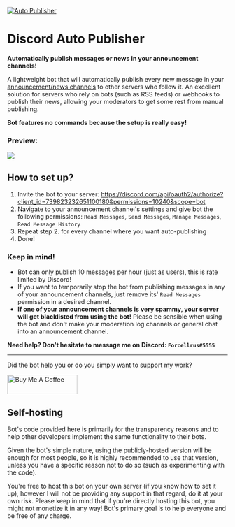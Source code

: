 [![Auto Publisher](https://cdn.discordapp.com/app-icons/739823232651100180/afc7325d445543050505179799e8fb7d.png)](https://discord.com/api/oauth2/authorize?client_id=739823232651100180&permissions=10240&scope=bot "Auto Publisher bot")
# Discord Auto Publisher
**Automatically publish messages or news in your announcement channels!**

A lightweight bot that will automatically publish every new message in your [announcement/news channels](https://support.discord.com/hc/en-us/articles/360032008192-Announcement-Channels-) to other servers who follow it. An excellent solution for servers who rely on bots (such as RSS feeds) or webhooks to publish their news, allowing your moderators to get some rest from manual publishing.

**Bot features no commands because the setup is really easy!**

### Preview:
![](https://media.giphy.com/media/KxgsmVFc4nMF7U50UF/giphy.gif)

## How to set up?
1. Invite the bot to your server: https://discord.com/api/oauth2/authorize?client_id=739823232651100180&permissions=10240&scope=bot
2. Navigate to your announcement channel's settings and give bot the following permissions: `Read Messages`, `Send Messages`, `Manage Messages`, `Read Message History`
3. Repeat step 2. for every channel where you want auto-publishing
4. Done!

### Keep in mind!
* Bot can only publish 10 messages per hour (just as users), this is rate limited by Discord!
* If you want to temporarily stop the bot from publishing messages in any of your announcement channels, just remove its' `Read Messages` permission in a desired channel.
* **If one of your announcement channels is very spammy, your server will get blacklisted from using the bot!** Please be sensible when using the bot and don't make your moderation log channels or general chat into an announcement channel.

**Need help? Don't hesitate to message me on Discord: `Forcellrus#5555`**  

---
Did the bot help you or do you simply want to support my work?

<a href="https://www.buymeacoffee.com/Forcellrus" target="_blank"><img src="https://cdn.buymeacoffee.com/buttons/v2/arial-yellow.png" width="160" height="44" alt="Buy Me A Coffee"></a>

## Self-hosting
Bot's code provided here is primarily for the transparency reasons and to help other developers implement the same functionality to their bots. 

Given the bot's simple nature, using the publicly-hosted version will be enough for most people, so it is highly recommended to use that version, unless you have a specific reason not to do so (such as experimenting with the code). 

You're free to host this bot on your own server (if you know how to set it up), however I will not be providing any support in that regard, do it at your own risk. Please keep in mind that if you're directly hosting this bot, you might not monetize it in any way! Bot's primary goal is to help everyone and be free of any charge.
